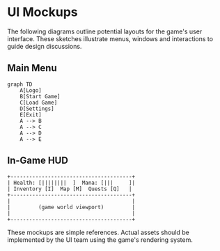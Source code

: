 # UI Mockups

The following diagrams outline potential layouts for the game's user interface. These sketches illustrate menus, windows and interactions to guide design discussions.

## Main Menu
```mermaid
graph TD
    A[Logo]
    B[Start Game]
    C[Load Game]
    D[Settings]
    E[Exit]
    A --> B
    A --> C
    A --> D
    A --> E
```

## In-Game HUD
```text
+---------------------------------------+
| Health: [||||||||  ]  Mana: [|||     ]|
| Inventory [I]  Map [M]  Quests [Q]   |
+---------------------------------------+
|                                       |
|         (game world viewport)         |
|                                       |
+---------------------------------------+
```

These mockups are simple references. Actual assets should be implemented by the UI team using the game's rendering system.
